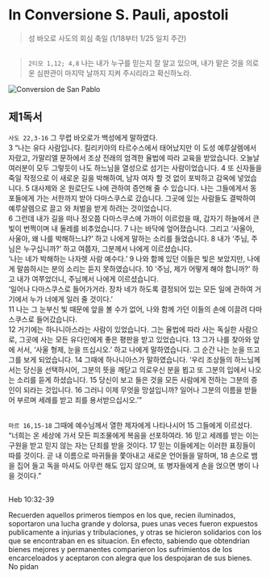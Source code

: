 # In Conversione S. Pauli, apostoli
> 성 바오로 사도의 회심 축일 (1/18부터 1/25 일치 주간)

## 
> `2티모 1,12; 4,8` 나는 내가 누구를 믿는지 잘 알고 있으며, 내가 맡은 것을 의로운 심판관이 마지막 날까지 지켜 주시리라고 확신하노라.

![Conversion de San Pablo](https://www.ncronline.org/files/styles/article_one_third_width/public/2023-01/conversion%20of%20saul.jpg?itok=pdmgDbV5)


## 제1독서
`사도 22,3-16` 그 무렵 바오로가 백성에게 말하였다.  
3 “나는 유다 사람입니다. 킬리키아의 타르수스에서 태어났지만 이 도성 예루살렘에서 자랐고,
가말리엘 문하에서 조상 전래의 엄격한 율법에 따라 교육을 받았습니다. 오늘날 여러분이 모두 그렇듯이 나도 하느님을 열성으로 섬기는 사람이었습니다. 4 또 신자들을 죽일 작정으로 이 새로운 길을 박해하여, 남자 여자 할 것 없이 포박하고 감옥에 넣었습니다. 5 대사제와 온 원로단도 나에 관하여 증언해 줄 수 있습니다. 나는 그들에게서 동포들에게 가는 서한까지 받아 다마스쿠스로 갔습니다. 그곳에 있는 사람들도 결박하여 예루살렘으로 끌고 와 처벌을 받게 하려는 것이었습니다.  
6 그런데 내가 길을 떠나 정오쯤 다마스쿠스에 가까이 이르렀을 때,
갑자기 하늘에서 큰 빛이 번쩍이며 내 둘레를 비추었습니다.
7 나는 바닥에 엎어졌습니다.
그리고 ‘사울아, 사울아, 왜 나를 박해하느냐?’ 하고 나에게 말하는 소리를 들었습니다.
8 내가 ‘주님, 주님은 누구십니까?’ 하고 여쭙자, 그분께서 나에게 이르셨습니다.  
‘나는 네가 박해하는 나자렛 사람 예수다.’
9 나와 함께 있던 이들은 빛은 보았지만,
나에게 말씀하시는 분의 소리는 듣지 못하였습니다.
10 ‘주님, 제가 어떻게 해야 합니까?’ 하고 내가 여쭈었더니, 주님께서 나에게 이르셨습니다.  
‘일어나 다마스쿠스로 들어가거라. 장차 네가 하도록 결정되어 있는 모든 일에 관하여 거기에서 누가 너에게 일러 줄 것이다.’  
11 나는 그 눈부신 빛 때문에 앞을 볼 수가 없어, 나와 함께 가던 이들의 손에 이끌려 다마스쿠스로 들어갔습니다.  
12 거기에는 하나니아스라는 사람이 있었습니다.
그는 율법에 따라 사는 독실한 사람으로,
그곳에 사는 모든 유다인에게 좋은 평판을 받고 있었습니다.
13 그가 나를 찾아와 앞에 서서,
‘사울 형제, 눈을 뜨십시오.’ 하고 나에게 말하였습니다.
그 순간 나는 눈을 뜨고 그를 보게 되었습니다.
14 그때에 하나니아스가 말하였습니다.
‘우리 조상들의 하느님께서는 당신을 선택하시어,
그분의 뜻을 깨닫고 의로우신 분을 뵙고
또 그분의 입에서 나오는 소리를 듣게 하셨습니다.
15 당신이 보고 들은 것을 모든 사람에게 전하는 그분의 증인이 되라는 것입니다.
16 그러니 이제 무엇을 망설입니까?
일어나 그분의 이름을 받들어 부르며 세례를 받고 죄를 용서받으십시오.’”


## 
`마르 16,15-18` 그때에 예수님께서 열한 제자에게 나타나시어 15 그들에게 이르셨다. “너희는 온 세상에 가서 모든 피조물에게 복음을 선포하여라.
16 믿고 세례를 받는 이는 구원을 받고 믿지 않는 자는 단죄를 받을 것이다.
17 믿는 이들에게는 이러한 표징들이 따를 것이다. 곧 내 이름으로 마귀들을 쫓아내고 새로운 언어들을 말하며, 18 손으로 뱀을 집어 들고 독을 마셔도 아무런 해도 입지 않으며, 또 병자들에게 손을 얹으면 병이 나을 것이다.”


##
Heb 10:32-39

Recuerden aquellos primeros tiempos en los que, recien iluminados, soportaron una lucha grande y dolorsa, pues unas veces fueron expuestos publicamente a injurias y tribulaciones, y otras se hicieron solidarios con los que se encontraban en es situacion.
En efecto, sabiendo que obtendrian bienes mejores y permanentes comparieron los sufrimientos de los encarceloados y aceptaron con alegra que los despojaran de sus bienes.
No pidan